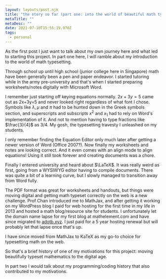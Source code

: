 ```yaml
---
layout: layouts/post.njk
title: "the story so far (part one: into the world of beautiful math typesetting)"
metaTitle: ""
metaDesc: ""
date: 2021-07-10T15:55:19.970Z
tags:
  - personal
---
```

As the first post I just want to talk about my own journey here and what led to starting this project. In part one here, I will ramble about my introduction to the world of math typesetting.

Through school up until high school (junior college here in Singapore) math have been generally been a pen and paper endeavor. I started tutoring while in the army pre-university and that's when I started preparing worksheets/notes digitally with Microsoft Word.

I remember just starting off keying equations normally. $2x+3y=5$ came out as 2x+3y=5 and never looked right regardless of what font I chose. Symbols like $\lambda, \mu$ and $\pi$ had to be hunted down in the Greek symbols section, and superscripts and subscripts $x^2$ and $x_1$ had to rely on Word's implementation of it. And not to mention having to type fractions like $\frac{3}{4}$ as 3/4. My gosh, the typesetting travesty I unleashed on my students.

I only remember finding the Equation Editor only much later after getting a newer version of Word (Office 2007?). Now finally my worksheets and notes are looking correct. And it even comes with an align mode to align equations! Using it still took forever and creating documents was a chore.

Finally I entered university and heard about $\LaTeX$. It was really weird as first, going from a WYSIWYG editor having to compile documents. There was quite a bit of a learning curve, but I slowly managed to transition away from Word fully.

The PDF format was great for worksheets and handouts, but things were moving digital and getting math typeset correctly on the web is a new challenge. Prof Chan introduced me to MathJax, and after getting it working on my WordPress blog I paid for web hosting for the first time in my life in 2013 and hosted a math blog/resource site for students. I unfortunately let the domain name lapse for my first blog at mathelement.com and have since migrated to [adotb.xyz](https://adotb.xyz). I just paid for a 5 year hosting renewal but will probably let that lapse once that's up.

I have since moved from MathJax to KaTeX as my go-to choice for typesetting math on the web.

So that's a brief history of one of my motivations for this project: moving beautifully typeset mathematics to the digital age.

In part two I would talk about my programming/coding history that also contributed to my motivations.